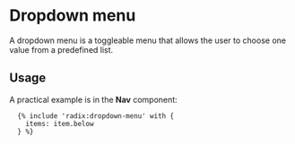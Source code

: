 # Dropdown menu

A dropdown menu is a toggleable menu that allows the user to choose one value from a predefined list.

## Usage

A practical example is in the **Nav** component:

```twig
  {% include 'radix:dropdown-menu' with {
    items: item.below
  } %}
```
